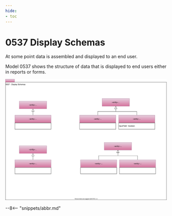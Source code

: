 ```yaml
---
hide:
- toc
---
```


<!-- SPDX-License-Identifier: CC-BY-4.0 -->
<!-- Copyright Contributors to the ODPi Egeria project. -->

# 0537 Display Schemas

At some point data is assembled and displayed to an end user.

Model 0537 shows the structure of data that is displayed to end users
either in reports or forms.

![UML](0537-Display-Schemas.svg)

--8<-- "snippets/abbr.md"